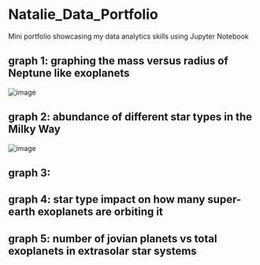 
# Natalie_Data_Portfolio
Mini portfolio showcasing my data analytics skills using Jupyter Notebook


## graph 1: graphing the mass versus radius of Neptune like exoplanets

![image](https://user-images.githubusercontent.com/80276798/110668767-827d9f80-8180-11eb-8662-6f2cd736a290.png)



## graph 2: abundance of different star types in the Milky Way

![image](https://user-images.githubusercontent.com/80276798/111052616-34cb9600-8411-11eb-88e9-c9f29729aab2.png)



## graph 3: 


## graph 4: star type impact on how many super-earth exoplanets are orbiting it


## graph 5: number of jovian planets vs total exoplanets in extrasolar star systems

